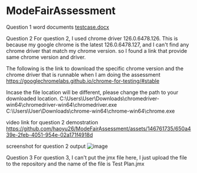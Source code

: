 # ModeFairAssessment

Question 1 word documents
[testcase.docx](https://github.com/user-attachments/files/16020075/testcase.docx)

Question 2
For question 2, I used chrome driver 126.0.6478.126. This is because my google chrome is the latest 126.0.6478.127, and I can't find any chrome driver that match my chrome version. so I found a link that provide same chrome version and driver. 

The following is the link to download the specific chrome version and the chrome driver that is runnable when I am doing the assessment 
https://googlechromelabs.github.io/chrome-for-testing/#stable

Incase the file location will be different, please change the path to your downloaded location.
C:\\Users\\User\\Downloads\\chromedriver-win64\\chromedriver-win64\\chromedriver.exe
C:\\Users\\User\\Downloads\\chrome-win64\\chrome-win64\\chrome.exe

video link for question 2 demostration
https://github.com/haoyu26/ModeFairAssessment/assets/146761735/650a439e-2feb-4051-954e-02a171f4918d

screenshot for question 2 output
![image](https://github.com/haoyu26/ModeFairAssessment/assets/146761735/0a35fe7b-5a35-45bd-9e87-84b6350d166b)

Question 3
For question 3, I can't put the jmx file here, I just upload the file to the repository and the name of the file is Test Plan.jmx
